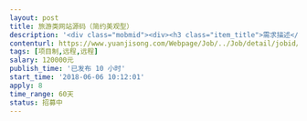 ```yaml
---                
layout: post       
title: 旅游类网站源码（简约美观型）           
description: '<div class="mobmid"><div><h3 class="item_title">需求描述</h3><p>一、需求描述：<br/>高端定制旅游平台，自用，希望简约美观，类似无二之旅（https://www.uniqueway.com/），有一个现成可用的运营过的后台，希望整包全职团队接洽。<br/>前台有购买、咨询、定制申请等。后台要有电子合同，路线自定义等。<br/> <br/>二、合作方式：<br/>项目制，远程，时间2个月，费用看网站本身，10-20w</p></div><!--info end--></div>'     
contenturl: https://www.yuanjisong.com/Webpage/Job/../Job/detail/jobid/101533      
tags: [项目制,远程,远程]            
salary: 120000元          
publish_time: '已发布 10 小时'         
start_time: '2018-06-06 10:12:01'           
apply: 8                   
time_range: 60天              
status: 招募中                  
---                 
```

